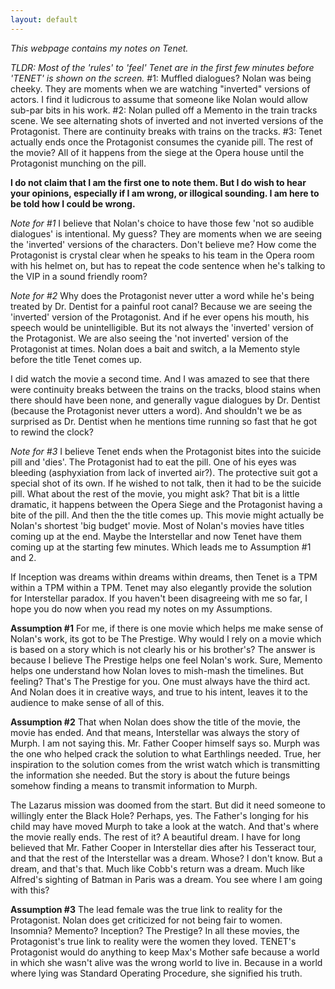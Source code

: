 ```yaml
---
layout: default
---
```


*This webpage contains my notes on Tenet.* 

*TLDR: Most of the 'rules' to 'feel' Tenet are in the first few minutes before 'TENET' is shown on the screen.* 
#1: Muffled dialogues? Nolan was being cheeky. They are moments when we are watching "inverted" versions of actors. I find it ludicrous to assume that someone like Nolan would allow sub-par bits in his work. 
#2: Nolan pulled off a Memento in the train tracks scene. We see alternating shots of inverted and not inverted versions of the Protagonist. There are continuity breaks with trains on the tracks. 
#3: Tenet actually ends once the Protagonist consumes the cyanide pill. The rest of the movie? All of it happens from the siege at the Opera house until the Protagonist munching on the pill.  

__I do not claim that I am the first one to note them. But I do wish to hear your opinions, especially if I am wrong, or illogical sounding. I am here to be told how I could be wrong.__ 

*Note for #1*
I believe that Nolan's choice to have those few 'not so audible dialogues' is intentional. My guess? They are moments when we are seeing the 'inverted' versions of the characters. Don't believe me? How come the Protagonist is crystal clear when he speaks to his team in the Opera room with his helmet on, but has to repeat the code sentence when he's talking to the VIP in a sound friendly room?  

*Note for #2*
Why does the Protagonist never utter a word while he's being treated by Dr. Dentist for a painful root canal? Because we are seeing the 'inverted' version of the Protagonist. And if he ever opens his mouth, his speech would be unintelligible. But its not always the 'inverted' version of the Protagonist. We are also seeing the 'not inverted' version of the Protagonist at times. Nolan does a bait and switch, a la Memento style before the title Tenet comes up. 

I did watch the movie a second time. And I was amazed to see that there were continuity breaks between the trains on the tracks, blood stains when there should have been none, and generally vague dialogues by Dr. Dentist (because the Protagonist never utters a word). And shouldn't we be as surprised as Dr. Dentist when he mentions time running so fast that he got to rewind the clock? 

*Note for #3*
I believe Tenet ends when the Protagonist bites into the suicide pill and 'dies'. The Protagonist had to eat the pill. One of his eyes was bleeding (asphyxiation from lack of inverted air?). The protective suit got a special shot of its own. If he wished to not talk, then it had to be the suicide pill. What about the rest of the movie, you might ask? That bit is a little dramatic, it happens between the Opera Siege and the Protagonist having a bite of the pill. And then the the title comes up. This movie might actually be Nolan's shortest 'big budget' movie. Most of Nolan's movies have titles coming up at the end. Maybe the Interstellar and now Tenet have them coming up at the starting few minutes. Which leads me to Assumption #1 and 2. 

If Inception was dreams within dreams within dreams, then Tenet is a TPM within a TPM within a TPM. Tenet may also elegantly provide the solution for Interstellar paradox. If you haven't been disagreeing with me so far, I hope you do now when you read my notes on my Assumptions. 

__Assumption #1__ 
For me, if there is one movie which helps me make sense of Nolan's work, its got to be The Prestige. Why would I rely on a movie which is based on a story which is not clearly his or his brother's? The answer is because I believe The Prestige helps one feel Nolan's work. Sure, Memento helps one understand how Nolan loves to mish-mash the timelines. But feeling? That's The Prestige for you. One must always have the third act. And Nolan does it in creative ways, and true to his intent, leaves it to the audience to make sense of all of this. 

__Assumption #2__
That when Nolan does show the title of the movie, the movie has ended. And that means, Interstellar was always the story of Murph. I am not saying this. Mr. Father Cooper himself says so. Murph was the one who helped crack the solution to what Earthlings needed. True, her inspiration to the solution comes from the wrist watch which is transmitting the information she needed. But the story is about the future beings somehow finding a means to transmit information to Murph. 

The Lazarus mission was doomed from the start. But did it need someone to willingly enter the Black Hole? Perhaps, yes. The Father's longing for his child may have moved Murph to take a look at the watch. And that's where the movie really ends. The rest of it? A beautiful dream. I have for long believed that Mr. Father Cooper in Interstellar dies after his Tesseract tour, and that the rest of the Interstellar was a dream. Whose? I don't know. But a dream, and that's that. Much like Cobb's return was a dream. Much like Alfred's sighting of Batman in Paris was a dream. You see where I am going with this? 

__Assumption #3__
The lead female was the true link to reality for the Protagonist. Nolan does get criticized for not being fair to women. Insomnia? Memento? Inception? The Prestige? In all these movies, the Protagonist's true link to reality were the women they loved. TENET's Protagonist would do anything to keep Max's Mother safe because a world in which she wasn't alive was the wrong world to live in. Because in a world where lying was Standard Operating Procedure, she signified his truth. 
